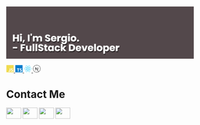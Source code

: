 [![SergioTran](/banner.png)](https://github.com/sergiotran)
<p align="left">
  <a href="#">
    <img
      src="https://raw.githubusercontent.com/devicons/devicon/master/icons/javascript/javascript-plain.svg"
      alt="javascript"
      width="20"
      height="20"
    />
  </a>
  <a href="#">
    <img
      src="https://raw.githubusercontent.com/devicons/devicon/master/icons/typescript/typescript-plain.svg"
      alt="typescript"
      width="20"
      height="20"
    />
  </a>
  <a href="#">
    <img
      src="https://raw.githubusercontent.com/devicons/devicon/master/icons/react/react-original.svg"
      alt="react"
      width="20"
      height="20"
    />
  </a>
  <a href="#">
    <img
      src="https://raw.githubusercontent.com/devicons/devicon/master/icons/nextjs/nextjs-line.svg"
      alt="nextjs"
      width="20"
      height="20"
    />
  </a>
</p>

# Contact Me
<p align="left">
<a href="your link" target="blank"><img align="center" src="https://cdn.jsdelivr.net/npm/simple-icons@3.0.1/icons/twitter.svg" alt="" height="30" width="40" /></a>
<a href="your link" target="blank"><img align="center" src="https://cdn.jsdelivr.net/npm/simple-icons@3.0.1/icons/linkedin.svg" alt="" height="30" width="40" /></a>
<a href="your link" target="blank"><img align="center" src="https://cdn.jsdelivr.net/npm/simple-icons@3.0.1/icons/instagram.svg" alt="" height="30" width="40" /></a>
<a href="your link" target="blank"><img align="center" src="https://cdn.jsdelivr.net/npm/simple-icons@3.0.1/icons/youtube.svg" alt="" height="30" width="40" /></a>
</p>
